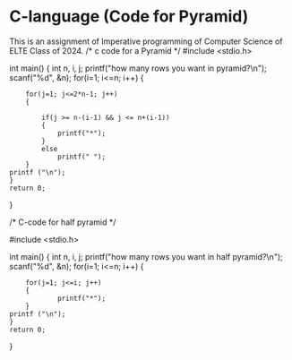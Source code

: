 # C-language (Code for Pyramid)
This is an assignment of Imperative programming of Computer Science of ELTE Class of 2024.
/* c code for a Pyramid */
#include <stdio.h>

int main()
{
    int n, i, j;
    printf("how many rows you want in pyramid?\n");
    scanf("%d", &n);
    for(i=1; i<=n; i++) 
    {
        
        for(j=1; j<=2*n-1; j++) 
        {
            
            if(j >= n-(i-1) && j <= n+(i-1))
            {
                printf("*");
            }
            else
                printf(" ");
        }
    printf ("\n");
    }
    return 0;
}

/* C-code for half pyramid */

#include <stdio.h>

int main()
{
    int n, i, j;
    printf("how many rows you want in half pyramid?\n");
    scanf("%d", &n);
    for(i=1; i<=n; i++) 
    {
        
        for(j=1; j<=i; j++) 
        {
                printf("*");
        }
    printf ("\n");
    }
    return 0;
}
